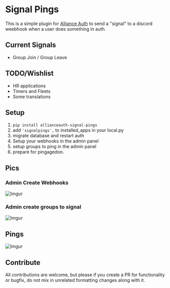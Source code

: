 # Signal Pings

This is a simple plugin for [Alliance Auth](https://gitlab.com/allianceauth/allianceauth) to send a "signal" to a discord weebhook when a user does something in auth.

## Current Signals

- Group Join / Group Leave

## TODO/Wishlist

- HR applications
- Timers and Fleets
- Some translations

## Setup

1. `pip install allianceauth-signal-pings`
2. add `'signalpings',` to installed_apps in your local.py
3. migrate database and restart auth
4. Setup your webhooks in the admin panel 
5. setup groups to ping in the admin panel
6. prepare for pingagedon.

## Pics 

### Admin Create Webhooks
![Imgur](https://i.imgur.com/CgoA7za.png)

### Admin create groups to signal
![Imgur](https://i.imgur.com/R7Fb7S9.png)

##  Pings
![Imgur](https://i.imgur.com/UfojsOk.png)

## Contribute

All contributions are welcome, but please if you create a PR for functionality or bugfix, do not mix in unrelated formatting changes along with it.
